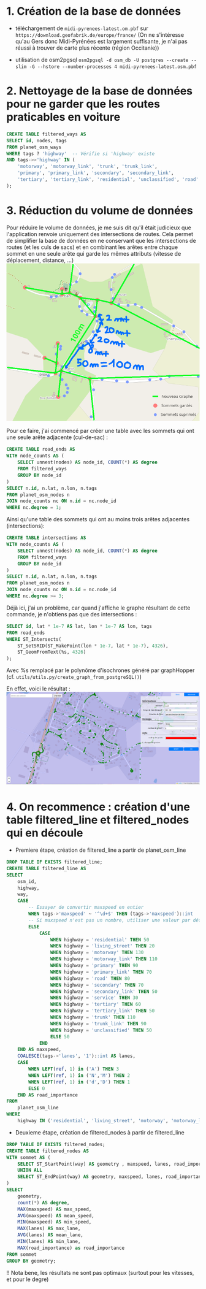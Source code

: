 # 1. Création de la base de données
- téléchargement de `midi-pyrenees-latest.om.pbf` sur `https://download.geofabrik.de/europe/france/` (On ne s'intéresse qu'au Gers donc Midi-Pyrénées est largement suffisante, je n'ai pas réussi à trouver de carte plus récente (région Occitanie))

- utilisation de osm2pgsql
`osm2pgsql -d osm_db -U postgres --create --slim -G --hstore --number-processes 4 midi-pyrenees-latest.osm.pbf`

# 2. Nettoyage de la base de données pour ne garder que les routes praticables en voiture
```sql
CREATE TABLE filtered_ways AS
SELECT id, nodes, tags
FROM planet_osm_ways
WHERE tags ? 'highway'  -- Vérifie si 'highway' existe
AND tags->>'highway' IN (
    'motorway', 'motorway_link', 'trunk', 'trunk_link',
    'primary', 'primary_link', 'secondary', 'secondary_link',
    'tertiary', 'tertiary_link', 'residential', 'unclassified', 'road'
);
```

# 3. Réduction du volume de données
Pour réduire le volume de données, je me suis dit qu'il était judicieux que l'application renvoie uniquement des intersections de routes. Cela permet de simplifier la base de données en ne conservant que les intersections de routes (et les culs de sacs) et en combinant les arêtes entre chaque sommet en une seule arête qui garde les mêmes attributs (vitesse de déplacement, distance, ...)
![Stratégie de réduction des données](strategie%20de%20reduction%20des%20donnees.png)

Pour ce faire, j'ai commencé par créer une table avec les sommets qui ont une seule arête adjacente (cul-de-sac) :
```sql
CREATE TABLE road_ends AS
WITH node_counts AS (
    SELECT unnest(nodes) AS node_id, COUNT(*) AS degree
    FROM filtered_ways
    GROUP BY node_id
)
SELECT n.id, n.lat, n.lon, n.tags
FROM planet_osm_nodes n
JOIN node_counts nc ON n.id = nc.node_id
WHERE nc.degree = 1;
```

Ainsi qu'une table des sommets qui ont au moins trois arêtes adjacentes (intersections):
```sql
CREATE TABLE intersections AS
WITH node_counts AS (
    SELECT unnest(nodes) AS node_id, COUNT(*) AS degree
    FROM filtered_ways
    GROUP BY node_id
)
SELECT n.id, n.lat, n.lon, n.tags
FROM planet_osm_nodes n
JOIN node_counts nc ON n.id = nc.node_id
WHERE nc.degree >= 3;
```

Déjà ici, j'ai un problème, car quand j'affiche le graphe résultant de cette commande, je n'obtiens pas que des intersections :
```sql
SELECT id, lat * 1e-7 AS lat, lon * 1e-7 AS lon, tags
FROM road_ends
WHERE ST_Intersects(
    ST_SetSRID(ST_MakePoint(lon * 1e-7, lat * 1e-7), 4326),
    ST_GeomFromText(%s, 4326)
);
```
Avec %s remplacé par le polynôme d'isochrones généré par graphHopper (cf. `utils/utils.py/create_graph_from_postgreSQL()`)

En effet, voici le résultat :
![exemple output](exemple%20output.png)


# 4. On recommence : création d'une table filtered_line et filtered_nodes qui en découle
- Premiere étape, création de filtered_line a partir de planet_osm_line
```sql
DROP TABLE IF EXISTS filtered_line;
CREATE TABLE filtered_line AS
SELECT
    osm_id,
    highway,
    way,
    CASE
        -- Essayer de convertir maxspeed en entier
        WHEN tags->'maxspeed' ~ '^\d+$' THEN (tags->'maxspeed')::int
        -- Si maxspeed n'est pas un nombre, utiliser une valeur par défaut
        ELSE
            CASE
                WHEN highway = 'residential' THEN 50
                WHEN highway = 'living_street' THEN 20
                WHEN highway = 'motorway' THEN 130
                WHEN highway = 'motorway_link' THEN 110
                WHEN highway = 'primary' THEN 90
                WHEN highway = 'primary_link' THEN 70
                WHEN highway = 'road' THEN 80
                WHEN highway = 'secondary' THEN 70
                WHEN highway = 'secondary_link' THEN 50
                WHEN highway = 'service' THEN 30
                WHEN highway = 'tertiary' THEN 60
                WHEN highway = 'tertiary_link' THEN 50
                WHEN highway = 'trunk' THEN 110
                WHEN highway = 'trunk_link' THEN 90
                WHEN highway = 'unclassified' THEN 50
                ELSE 50
            END
    END AS maxspeed,
    COALESCE(tags->'lanes', '1')::int AS lanes,
	CASE 
		WHEN LEFT(ref, 1) in ('A') THEN 3
		WHEN LEFT(ref, 1) in ('N','M') THEN 2
		WHEN LEFT(ref, 1) in ('d','D') THEN 1
		ELSE 0
	END AS road_importance
FROM
    planet_osm_line
WHERE
    highway IN ('residential', 'living_street', 'motorway', 'motorway_link', 'primary', 'primary_link', 'road', 'secondary', 'secondary_link', 'service', 'tertiary', 'tertiary_link', 'trunk', 'trunk_link', 'unclassified');
```

- Deuxieme étape, création de filtered_nodes à partir de filtered_line
```sql
DROP TABLE IF EXISTS filtered_nodes;
CREATE TABLE filtered_nodes AS
WITH sommet AS (
    SELECT ST_StartPoint(way) AS geometry , maxspeed, lanes, road_importance FROM filtered_line
    UNION ALL
    SELECT ST_EndPoint(way) AS geometry, maxspeed, lanes, road_importance FROM filtered_line
)
SELECT
	geometry,
	count(*) AS degree,
	MAX(maxspeed) AS max_speed,
	AVG(maxspeed) AS mean_speed,
	MIN(maxspeed) AS min_speed,
	MAX(lanes) AS max_lane,
	AVG(lanes) AS mean_lane,
	MIN(lanes) AS min_lane,
	MAX(road_importance) as road_importance
FROM sommet
GROUP BY geometry;
```

!! Nota bene, les résultats ne sont pas optimaux (surtout pour les vitesses, et pour le degre)